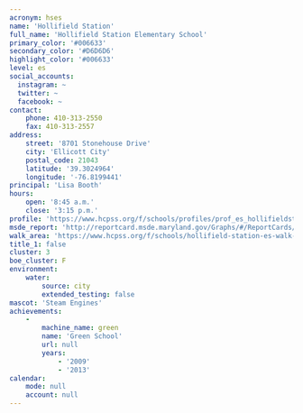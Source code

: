 ```yaml
---
acronym: hses
name: 'Hollifield Station'
full_name: 'Hollifield Station Elementary School'
primary_color: '#006633'
secondary_color: '#D6D6D6'
highlight_color: '#006633'
level: es
social_accounts:
  instagram: ~
  twitter: ~
  facebook: ~
contact:
    phone: 410-313-2550
    fax: 410-313-2557
address:
    street: '8701 Stonehouse Drive'
    city: 'Ellicott City'
    postal_code: 21043
    latitude: '39.3024964'
    longitude: '-76.8199441'
principal: 'Lisa Booth'
hours:
    open: '8:45 a.m.'
    close: '3:15 p.m.'
profile: 'https://www.hcpss.org/f/schools/profiles/prof_es_hollifieldstation.pdf'
msde_report: 'http://reportcard.msde.maryland.gov/Graphs/#/ReportCards/ReportCardSchool/1//1/13/0217/'
walk_area: 'https://www.hcpss.org/f/schools/hollifield-station-es-walk-area.pdf'
title_1: false
cluster: 3
boe_cluster: F
environment:
    water:
        source: city
        extended_testing: false
mascot: 'Steam Engines'
achievements:
    -
        machine_name: green
        name: 'Green School'
        url: null
        years:
            - '2009'
            - '2013'
calendar:
    mode: null
    account: null
---
```

